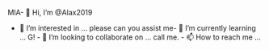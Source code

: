 MlA- 👋 Hi, I’m @Alax2019
- 👀 I’m interested in ...
please can you assist me- 🌱 I’m currently learning ...
G! - 💞️ I’m looking to collaborate on ...
call me. - 📫 How to reach me ...

<!---
Alax2019/Alax2019 is a ✨ special ✨ repository because its `README.md` (this file) appears on your GitHub profile.
You can click the Preview link to take a look at your changes.
--->
